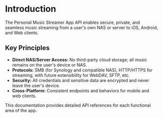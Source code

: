 # Introduction

The Personal Music Streamer App API enables secure, private, and seamless music streaming from a user's own NAS or server to iOS, Android, and Web clients.

## Key Principles
- **Direct NAS/Server Access:** No third-party cloud storage; all music remains on the user's device or NAS.
- **Protocols:** SMB (for Synology and compatible NAS), HTTP/HTTPS for streaming, with future extensibility for WebDAV, SFTP, etc.
- **Security:** All credentials and sensitive data are encrypted and never leave the user's device.
- **Cross-Platform:** Consistent endpoints and behaviors for mobile and web clients.

This documentation provides detailed API references for each functional area of the app. 